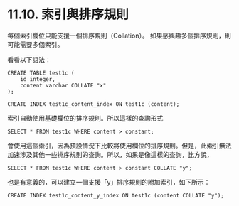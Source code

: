 # 11.10. 索引與排序規則

每個索引欄位只能支援一個排序規則（Collation）。 如果感興趣多個排序規則，則可能需要多個索引。

看看以下語法：

```text
CREATE TABLE test1c (
    id integer,
    content varchar COLLATE "x"
);

CREATE INDEX test1c_content_index ON test1c (content);
```

索引自動使用基礎欄位的排序規則。所以這樣的查詢形式

```text
SELECT * FROM test1c WHERE content > constant;
```

會使用這個索引，因為預設情況下比較將使用欄位的排序規則。但是，此索引無法加速涉及其他一些排序規則的查詢。所以，如果是像這樣的查詢，比方說，

```text
SELECT * FROM test1c WHERE content > constant COLLATE "y";
```

也是有意義的，可以建立一個支援「y」排序規則的附加索引，如下所示：

```text
CREATE INDEX test1c_content_y_index ON test1c (content COLLATE "y");
```

